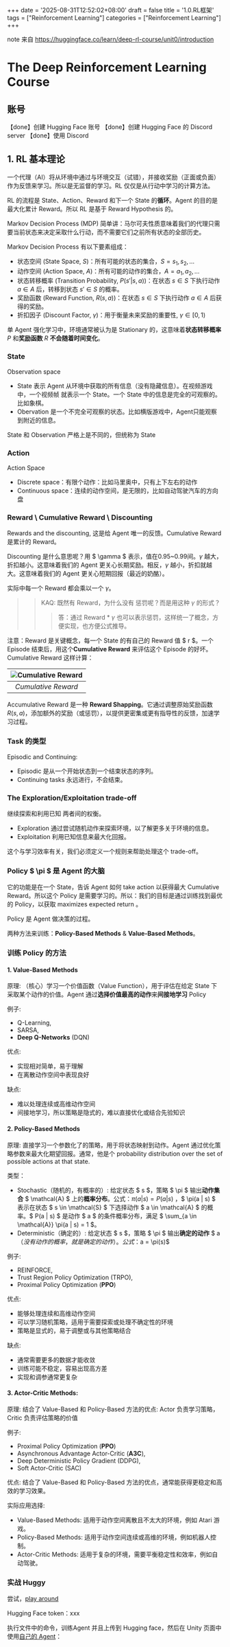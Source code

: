 +++
date = '2025-08-31T12:52:02+08:00'
draft = false
title = '1.0.RL框架'
tags = ["Reinforcement Learning"]
categories = ["Reinforcement Learning"]
+++


note 来自 https://huggingface.co/learn/deep-rl-course/unit0/introduction

# The Deep Reinforcement Learning Course

## 账号

【done】创建 Hugging Face 账号
【done】创建 Hugging Face 的 Discord server
【done】使用 Discord


## 1. RL 基本理论

一个代理（AI）将从环境中通过与环境交互（试错），并接收奖励（正面或负面）作为反馈来学习。所以是无监督的学习。RL 仅仅是从行动中学习的计算方法。

RL 的流程是 State、Action、Reward 和下一个 State 的**循环**。Agent 的目的是最大化累计 Reward。所以 RL 是基于 Reward Hypothesis 的。

Markov Decision Process (MDP) 简单讲：马尔可夫性质意味着我们的代理只需要当前状态来决定采取什么行动，而不需要它们之前所有状态的全部历史。

Markov Decision Process 有以下要素组成：

  - 状态空间 (State Space, $S$)：所有可能的状态的集合，$S = {s_1, s_2, \dots}$
  - 动作空间 (Action Space, $A$)：所有可能的动作的集合，$A = {a_1, a_2, \dots}$
  - 状态转移概率 (Transition Probability, $P(s'|s, a)$)：在状态 $s \in S$ 下执行动作 $a \in A$ 后，转移到状态 $s' \in S$ 的概率。
  - 奖励函数 (Reward Function, $R(s, a)$)：在状态 $s \in S$ 下执行动作 $a \in A$ 后获得的奖励。
  - 折扣因子 (Discount Factor, $\gamma$)：用于衡量未来奖励的重要性, $\gamma \in [0, 1)$

单 Agent 强化学习中，环境通常被认为是 Stationary 的，这意味着**状态转移概率** $P$ 和**奖励函数** $R$ **不会随着时间变化**。


### State

Observation space

  - State 表示 Agent 从环境中获取的所有信息（没有隐藏信息）。在视频游戏中，一个视频帧 就表示一个 State。一个 State 中的信息是完全的可观察的。比如象棋。
  - Obervation 是一个不完全可观察的状态。比如横版游戏中，Agent只能观察到附近的信息。

State 和 Observation 严格上是不同的，但统称为 State


### Action

Action Space

  - Discrete space：有限个动作：比如马里奥中，只有上下左右的动作
  - Continuous space：连续的动作空间，是无限的，比如自动驾驶汽车的方向盘


### Reward \ Cumulative Reward \ Discounting

Rewards and the discounting, 这是给 Agent 唯一的反馈。Cumulative Reward 是累计的 Reward。

Discounting 是什么意思呢？用 $ \gamma $ 表示，值在0.95~0.99间。$\gamma$ 越大，折扣越小。这意味着我们的 Agent 更关心长期奖励。相反，$\gamma$ 越小，折扣就越大。这意味着我们的 Agent 更关心短期回报（最近的奶酪）。

实际中每一个 Reward 都会乘以一个 $\gamma$。

>> KAQ: 既然有 Reward，为什么没有 惩罚呢？而是用这种 $\gamma$ 的形式？
>>> 答：通过 Reward * $\gamma$ 也可以表示惩罚，这样统一了概念，方便实现，也方便公式推导。


注意：Reward 是关键概念，每一个 State 的有自己的 Reward 值 $ r $。一个Episode 结束后，用这个**Cumulative Reward** 来评估这个 Episode 的好坏。Cumulative Reward 这样计算：

|![Cumulative Reward](../../pics/rewards_4.png)|
|:---:|
|*Cumulative Reward*|

Accumulative Reward 是一种 **Reward Shapping**。它通过调整原始奖励函数 $R(s, a)$，添加额外的奖励（或惩罚），以提供更密集或更有指导性的反馈，加速学习过程。


### Task 的类型

Episodic and Continuing:

- Episodic 是从一个开始状态到一个结束状态的序列。
- Continuing tasks 永远进行，不会结束。

### The Exploration/Exploitation trade-off

继续探索和利用已知 两者间的权衡。

  - Exploration 通过尝试随机动作来探索环境，以了解更多关于环境的信息。
  - Exploitation 利用已知信息来最大化回报。

这个与学习效率有关，我们必须定义一个规则来帮助处理这个 trade-off。


### Policy $ \pi $  是 Agent 的大脑

它的功能是在一个 State，告诉 Agent 如何 take action 以获得最大 Cumulative Reward。所以这个 Policy 是需要学习的。所以：我们的目标是通过训练找到最优的 Policy，以获取 maximizes expected return 。

Policy 是 Agent 做决策的过程。

两种方法来训练：**Policy-Based Methods** & **Value-Based Methods**。

### 训练 Policy 的方法
#### 1. Value-Based Methods

原理: （核心）学习一个价值函数（Value Function），用于评估在给定 State 下采取某个动作的价值。Agent 通过**选择价值最高的动作**来**间接地学习** Policy

例子: 
- Q-Learning, 
- SARSA, 
- **Deep Q-Networks** (DQN)

优点:
- 实现相对简单，易于理解 
- 在离散动作空间中表现良好

缺点:
- 难以处理连续或高维动作空间 
- 间接地学习，所以策略是隐式的，难以直接优化或结合先验知识


#### 2. Policy-Based Methods

原理: 直接学习一个参数化了的策略，用于将状态映射到动作。Agent 通过优化策略参数来最大化期望回报。通常，他是个 probability distribution over the set of possible actions at that state.

类型：
- Stochastic（随机的，有概率的）: 给定状态 $ s $，策略 $ \pi $ 输出**动作集合** $ \mathcal{A} $ 上的**概率分布**。公式：$\pi(a | s) = P(a | s)$ ，$ \pi(a | s) $ 表示在状态 $ s \in \mathcal{S} $ 下选择动作 $ a \in \mathcal{A} $ 的概率。$ P(a | s) $ 是动作 $ a $ 的条件概率分布，满足 $ \sum_{a \in \mathcal{A}} \pi(a | s) = 1 $。
- Deterministic（确定的）: 给定状态 $ s $，策略 $ \pi $ 输出**确定的动作** $ a $（没有动作的概率，就是确定的动作）。公式：$a = \pi(s)$

例子: 
- REINFORCE, 
- Trust Region Policy Optimization (TRPO), 
- Proximal Policy Optimization (**PPO**)

优点:
- 能够处理连续和高维动作空间 
- 可以学习随机策略，适用于需要探索或处理不确定性的环境
- 策略是显式的，易于调整或与其他策略结合

缺点:
- 通常需要更多的数据才能收敛 
- 训练可能不稳定，容易出现高方差
- 实现和调参通常更复杂


#### 3. Actor-Critic Methods:

原理: 结合了 Value-Based 和 Policy-Based 方法的优点: Actor 负责学习策略，Critic 负责评估策略的价值

例子: 
- Proximal Policy Optimization (**PPO**)
- Asynchronous Advantage Actor-Critic (**A3C**), 
- Deep Deterministic Policy Gradient (DDPG), 
- Soft Actor-Critic (SAC)

优点: 结合了 Value-Based 和 Policy-Based 方法的优点，通常能获得更稳定和高效的学习效果。


实际应用选择:

- Value-Based Methods: 适用于动作空间离散且不太大的环境，例如 Atari 游戏。
- Policy-Based Methods: 适用于动作空间连续或高维的环境，例如机器人控制。
- Actor-Critic Methods: 适用于复杂的环境，需要平衡稳定性和效率，例如自动驾驶。


### 实战 Huggy

尝试，[play around](https://huggingface.co/learn/deep-rl-course/unit1/hands-on)

Hugging Face token：xxx


执行文件中的命令，训练Agent 并且上传到 Hugging face，然后在 Unity 页面中使用[自己的 Agent](https://colab.research.google.com/github/huggingface/deep-rl-class/blob/master/notebooks/bonus-unit1/bonus-unit1.ipynb#scrollTo=d8wmVcMk7xKo)：
 
